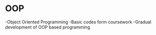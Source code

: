 # OOP
-Object Oriented Programming
-Basic codes form coursework
-Gradual development of OOP based programming
